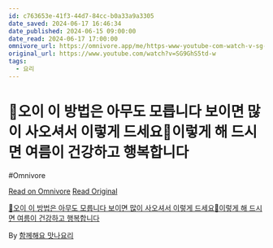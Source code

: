 ```yaml
---
id: c763653e-41f3-44d7-84cc-b0a33a9a3305
date_saved: 2024-06-17 16:46:34
date_published: 2024-06-15 09:00:00
date_read: 2024-06-17 17:00:00
omnivore_url: https://omnivore.app/me/https-www-youtube-com-watch-v-sg-9-gh-s-5-td-w-190252940b4
original_url: https://www.youtube.com/watch?v=SG9GhS5td-w
tags:
  - 요리
---
```


# 💚오이 이 방법은 아무도 모릅니다 보이면 많이 사오셔서 이렇게 드세요🥦이렇게 해 드시면 여름이 건강하고 행복합니다
#Omnivore
 
[Read on Omnivore](https://omnivore.app/me/https-www-youtube-com-watch-v-sg-9-gh-s-5-td-w-190252940b4)
[Read Original](https://www.youtube.com/watch?v=SG9GhS5td-w)
 
[💚오이 이 방법은 아무도 모릅니다 보이면 많이 사오셔서 이렇게 드세요🥦이렇게 해 드시면 여름이 건강하고 행복합니다](https://www.youtube.com/watch?v=SG9GhS5td-w)

By [함께해요 맛나요리](https://www.youtube.com/@mannarecipe)